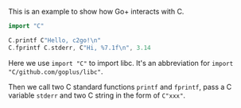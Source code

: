 This is an example to show how Go+ interacts with C.

```go
import "C"

C.printf C"Hello, c2go!\n"
C.fprintf C.stderr, C"Hi, %7.1f\n", 3.14
```

Here we use `import "C"` to import libc. It's an abbreviation for `import "C/github.com/goplus/libc"`.

Then we call two C standard functions `printf` and `fprintf`, pass a C variable `stderr` and two C string in the form of `C"xxx"`.


